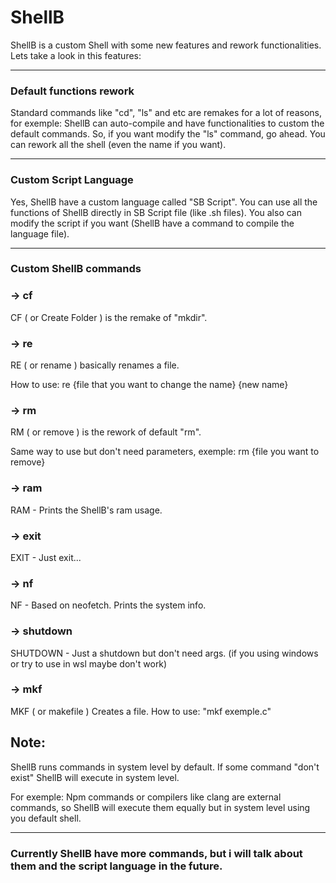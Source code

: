 # ShellB

 ShellB is a custom Shell with some new features and rework functionalities.
Lets take a look in this features:

---

### Default functions rework
  
Standard commands like "cd", "ls" and etc are remakes for a lot of reasons, for exemple:
ShellB can auto-compile and have functionalities to custom the default commands. So, if you want modify the "ls" command, go ahead.
You can rework all the shell (even the name if you want).

---

### Custom Script Language

Yes, ShellB have a custom language called "SB Script". You can use all the functions of ShellB directly in SB Script file (like .sh files).
You also can modify the script if you want (ShellB have a command to compile the language file).

---

### Custom ShellB commands

### -> cf

CF ( or Create Folder ) is the remake of "mkdir".

### -> re

RE ( or rename ) basically renames a file.

How to use: re {file that you want to change the name} {new name}

### -> rm

RM ( or remove ) is the rework of default "rm".

Same way to use but don't need parameters, exemple: rm {file you want to remove}

### -> ram

RAM - Prints the ShellB's ram usage.

### -> exit

EXIT - Just exit...

### -> nf

NF - Based on neofetch. Prints the system info.

### -> shutdown

SHUTDOWN - Just a shutdown but don't need args. (if you using windows or try to use in wsl maybe don't work)

### -> mkf

MKF ( or makefile ) Creates a file.
How to use: "mkf exemple.c"

## Note:

ShellB runs commands in system level by default. If some command "don't exist" ShellB will execute in system level.

For exemple: Npm commands or compilers like clang are external commands, so ShellB will execute them equally but in system level using you default shell.

---

### Currently ShellB have more commands, but i will talk about them and the script language in the future.
